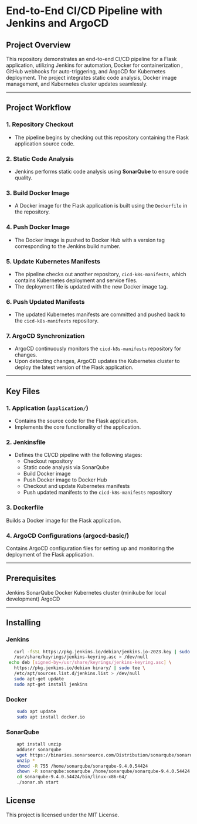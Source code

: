 # End-to-End CI/CD Pipeline with Jenkins and ArgoCD

## Project Overview

This repository demonstrates an end-to-end CI/CD pipeline for a Flask application, utilizing Jenkins for automation, Docker for containerization , GitHub webhooks for auto-triggering, and ArgoCD for Kubernetes deployment. The project integrates static code analysis, Docker image management, and Kubernetes cluster updates seamlessly.

---


## Project Workflow

### 1. **Repository Checkout**
- The pipeline begins by checking out this repository containing the Flask application source code.

### 2. **Static Code Analysis**
- Jenkins performs static code analysis using **SonarQube** to ensure code quality.

### 3. **Build Docker Image**
- A Docker image for the Flask application is built using the `Dockerfile` in the repository.

### 4. **Push Docker Image**
- The Docker image is pushed to Docker Hub with a version tag corresponding to the Jenkins build number.

### 5. **Update Kubernetes Manifests**
- The pipeline checks out another repository, `cicd-k8s-manifests`, which contains Kubernetes deployment and service files.
- The deployment file is updated with the new Docker image tag.

### 6. **Push Updated Manifests**
- The updated Kubernetes manifests are committed and pushed back to the `cicd-k8s-manifests` repository.

### 7. **ArgoCD Synchronization**
- ArgoCD continuously monitors the `cicd-k8s-manifests` repository for changes.
- Upon detecting changes, ArgoCD updates the Kubernetes cluster to deploy the latest version of the Flask application.

---

## Key Files

### 1. **Application (`application/`)**
- Contains the source code for the Flask application.
- Implements the core functionality of the application.

### 2. **Jenkinsfile**
- Defines the CI/CD pipeline with the following stages:
  - Checkout repository
  - Static code analysis via SonarQube
  - Build Docker image
  - Push Docker image to Docker Hub
  - Checkout and update Kubernetes manifests
  - Push updated manifests to the `cicd-k8s-manifests` repository

### 3. **Dockerfile**
  Builds a Docker image for the Flask application.

### 4. **ArgoCD Configurations** (argocd-basic/)

  Contains ArgoCD configuration files for setting up and monitoring the deployment of the Flask application.


---

## Prerequisites

  Jenkins
  SonarQube
  Docker
  Kubernetes cluster (minikube for local development)
  ArgoCD


---

## Installing

  ### Jenkins
   ``` bash
      curl -fsSL https://pkg.jenkins.io/debian/jenkins.io-2023.key | sudo tee \
      /usr/share/keyrings/jenkins-keyring.asc > /dev/null
    echo deb [signed-by=/usr/share/keyrings/jenkins-keyring.asc] \
      https://pkg.jenkins.io/debian binary/ | sudo tee \
      /etc/apt/sources.list.d/jenkins.list > /dev/null
      sudo apt-get update
      sudo apt-get install jenkins
  ```

  ### Docker
  ``` bash
      sudo apt update
      sudo apt install docker.io
  ```

  ### SonarQube
  ```bash
      apt install unzip
      adduser sonarqube
      wget https://binaries.sonarsource.com/Distribution/sonarqube/sonarqube-9.4.0.54424.zip
      unzip *
      chmod -R 755 /home/sonarqube/sonarqube-9.4.0.54424
      chown -R sonarqube:sonarqube /home/sonarqube/sonarqube-9.4.0.54424
      cd sonarqube-9.4.0.54424/bin/linux-x86-64/
      ./sonar.sh start
  ```


## License

  This project is licensed under the MIT License.

